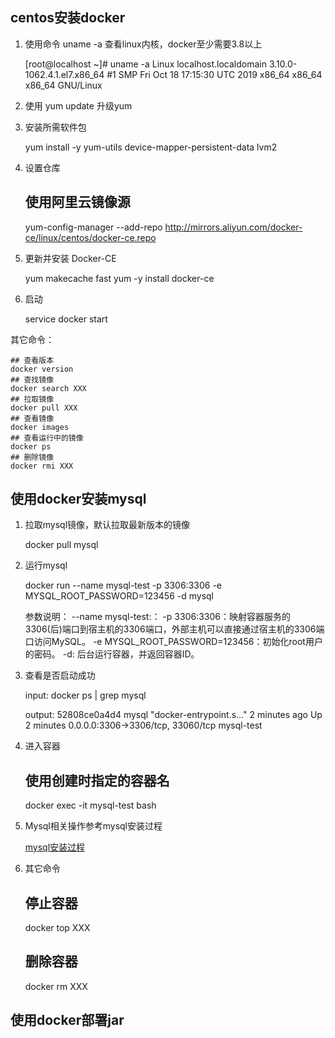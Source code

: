 ## centos安装docker

1. 使用命令 uname -a 查看linux内核，docker至少需要3.8以上

    [root@localhost ~]# uname -a
    Linux localhost.localdomain 3.10.0-1062.4.1.el7.x86_64 #1 SMP Fri Oct 18 17:15:30 UTC 2019 x86_64 x86_64 x86_64 GNU/Linux

2. 使用 yum update 升级yum

3. 安装所需软件包

    yum install -y yum-utils device-mapper-persistent-data lvm2

4. 设置仓库

    ## 使用阿里云镜像源
    yum-config-manager --add-repo http://mirrors.aliyun.com/docker-ce/linux/centos/docker-ce.repo

5. 更新并安装 Docker-CE

    yum makecache fast
    yum -y install docker-ce

6. 启动

    service docker start

其它命令：

    ## 查看版本
    docker version
    ## 查找镜像
    docker search XXX
    ## 拉取镜像
    docker pull XXX
    ## 查看镜像
    docker images
    ## 查看运行中的镜像
    docker ps
    ## 删除镜像
    docker rmi XXX

## 使用docker安装mysql

1. 拉取mysql镜像，默认拉取最新版本的镜像

    docker pull mysql

2. 运行mysql

    docker run --name mysql-test -p 3306:3306 -e MYSQL_ROOT_PASSWORD=123456 -d mysql

    参数说明：
    --name mysql-test:：
    -p 3306:3306：映射容器服务的3306(后)端口到宿主机的3306端口，外部主机可以直接通过宿主机的3306端口访问MySQL。 
    -e MYSQL_ROOT_PASSWORD=123456：初始化root用户的密码。
    -d: 后台运行容器，并返回容器ID。

3. 查看是否启动成功

    input:
    docker ps | grep mysql

    output:
    52808ce0a4d4        mysql               "docker-entrypoint.s…"   2 minutes ago       Up 2 minutes        0.0.0.0:3306->3306/tcp, 33060/tcp   mysql-test


4. 进入容器
    ## 使用创建时指定的容器名
    docker exec -it mysql-test bash

5. Mysql相关操作参考mysql安装过程

    [mysql安装过程](/mysql/centos安装mysql过程参考.md)

6. 其它命令

    ## 停止容器
    docker top XXX
    ## 删除容器
    docker rm XXX


## 使用docker部署jar

